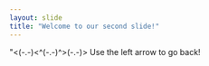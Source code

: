 ```yaml
---
layout: slide
title: "Welcome to our second slide!"
---
```

"<(-.-)<^(-.-)^>(-.-)>
Use the left arrow to go back!
